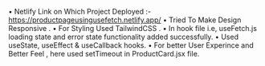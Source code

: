 •	Netlify Link on Which Project Deployed :- 
        https://productpageusingusefetch.netlify.app/
•	Tried To Make Design Responsive .
•	For Styling Used TailwindCSS .
•	In hook file i.e, useFetch.js loading state and error state functionality added successfully.
•	Used useState, useEffect  & useCallback hooks.
•	For better User Experince and Better Feel , here used setTimeout in ProductCard.jsx file.
